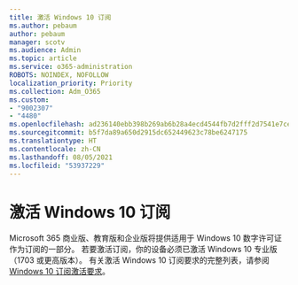 ```yaml
---
title: 激活 Windows 10 订阅
ms.author: pebaum
author: pebaum
manager: scotv
ms.audience: Admin
ms.topic: article
ms.service: o365-administration
ROBOTS: NOINDEX, NOFOLLOW
localization_priority: Priority
ms.collection: Adm_O365
ms.custom:
- "9002307"
- "4480"
ms.openlocfilehash: ad236140ebb398b269ab6b28a4ecd4544fb7d2fff2d7541e7ce481c13fd7afa6
ms.sourcegitcommit: b5f7da89a650d2915dc652449623c78be6247175
ms.translationtype: HT
ms.contentlocale: zh-CN
ms.lasthandoff: 08/05/2021
ms.locfileid: "53937229"
---
```

# <a name="activating-windows-10-subscriptions"></a>激活 Windows 10 订阅

Microsoft 365 商业版、教育版和企业版将提供适用于 Windows 10 数字许可证作为订阅的一部分。 若要激活订阅，你的设备必须已激活 Windows 10 专业版（1703 或更高版本）。 有关激活 Windows 10 订阅要求的完整列表，请参阅 [Windows 10 订阅激活要求](https://docs.microsoft.com/windows/deployment/windows-10-subscription-activation#requirements)。
